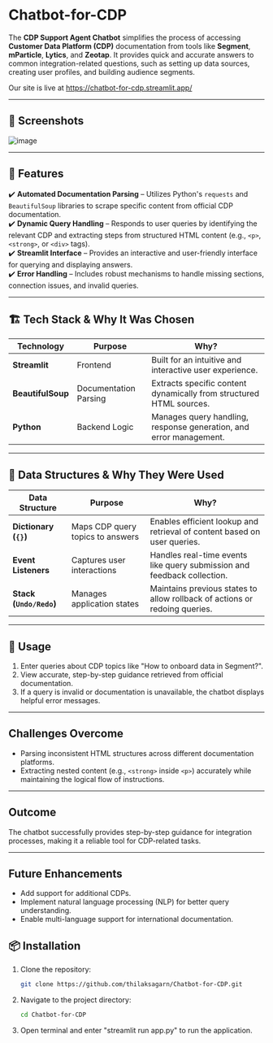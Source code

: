 # Chatbot-for-CDP 

The **CDP Support Agent Chatbot** simplifies the process of accessing **Customer Data Platform (CDP)** documentation from tools like **Segment**, **mParticle**, **Lytics**, and **Zeotap**. It provides quick and accurate answers to common integration-related questions, such as setting up data sources, creating user profiles, and building audience segments.

Our site is live at   https://chatbot-for-cdp.streamlit.app/

---

## 📸 Screenshots
![image](https://github.com/user-attachments/assets/593ad010-1691-428a-989c-3e9c33bec984)


---

## 🚀 Features  
✔️ **Automated Documentation Parsing** – Utilizes Python's `requests` and `BeautifulSoup` libraries to scrape specific content from official CDP documentation.  
✔️ **Dynamic Query Handling** – Responds to user queries by identifying the relevant CDP and extracting steps from structured HTML content (e.g., `<p>`, `<strong>`, or `<div>` tags).  
✔️ **Streamlit Interface** – Provides an interactive and user-friendly interface for querying and displaying answers.  
✔️ **Error Handling** – Includes robust mechanisms to handle missing sections, connection issues, and invalid queries.  

---

## 🏗️ Tech Stack & Why It Was Chosen  

| Technology       | Purpose                            | Why?                                                                                 |
|------------------|------------------------------------|-------------------------------------------------------------------------------------|
| **Streamlit**    | Frontend                          | Built for an intuitive and interactive user experience.                            |
| **BeautifulSoup**| Documentation Parsing             | Extracts specific content dynamically from structured HTML sources.                |
| **Python**       | Backend Logic                     | Manages query handling, response generation, and error management.                 |

---

## 📂 Data Structures & Why They Were Used  

| Data Structure       | Purpose                                  | Why?                                                                                 |
|----------------------|------------------------------------------|-------------------------------------------------------------------------------------|
| **Dictionary (`{}`)**| Maps CDP query topics to answers         | Enables efficient lookup and retrieval of content based on user queries.            |
| **Event Listeners**  | Captures user interactions               | Handles real-time events like query submission and feedback collection.             |
| **Stack (`Undo/Redo`)**| Manages application states               | Maintains previous states to allow rollback of actions or redoing queries.          |

---

## 📝 Usage  
1. Enter queries about CDP topics like "How to onboard data in Segment?".  
2. View accurate, step-by-step guidance retrieved from official documentation.  
3. If a query is invalid or documentation is unavailable, the chatbot displays helpful error messages.  

---

## Challenges Overcome  
- Parsing inconsistent HTML structures across different documentation platforms.  
- Extracting nested content (e.g., `<strong>` inside `<p>`) accurately while maintaining the logical flow of instructions.  

---

## Outcome  
The chatbot successfully provides step-by-step guidance for integration processes, making it a reliable tool for CDP-related tasks.

---

## Future Enhancements  
- Add support for additional CDPs.  
- Implement natural language processing (NLP) for better query understanding.  
- Enable multi-language support for international documentation.
  
## 📦 Installation  
1. Clone the repository:  
   ```bash
   git clone https://github.com/thilaksagarn/Chatbot-for-CDP.git
2. Navigate to the project directory:
    ```bash
    cd Chatbot-for-CDP
3. Open terminal and enter "streamlit run app.py" to run the application.
